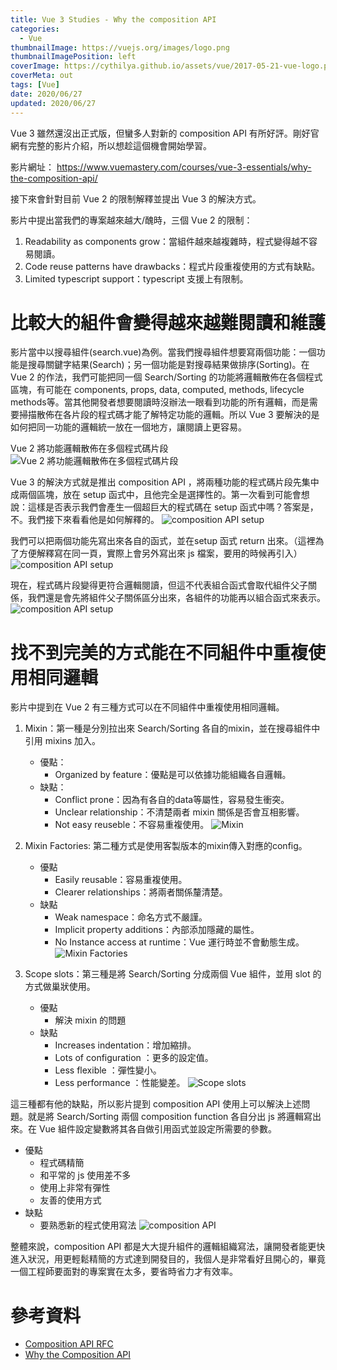 ```yaml
---
title: Vue 3 Studies - Why the composition API
categories:
  - Vue
thumbnailImage: https://vuejs.org/images/logo.png
thumbnailImagePosition: left
coverImage: https://cythilya.github.io/assets/vue/2017-05-21-vue-logo.png
coverMeta: out
tags: [Vue]
date: 2020/06/27
updated: 2020/06/27
---
```


Vue 3 雖然還沒出正式版，但蠻多人對新的 composition API 有所好評。剛好官網有完整的影片介紹，所以想趁這個機會開始學習。

<!--more-->

影片網址： https://www.vuemastery.com/courses/vue-3-essentials/why-the-composition-api/

接下來會針對目前 Vue 2 的限制解釋並提出 Vue 3 的解決方式。

影片中提出當我們的專案越來越大/醜時，三個 Vue 2 的限制：
1. Readability as components grow：當組件越來越複雜時，程式變得越不容易閱讀。
2. Code reuse patterns have drawbacks：程式片段重複使用的方式有缺點。
3. Limited typescript support：typescript 支援上有限制。

# 比較大的組件會變得越來越難閱讀和維護

影片當中以搜尋組件(search.vue)為例。當我們搜尋組件想要寫兩個功能：一個功能是搜尋關鍵字結果(Search)；另一個功能是對搜尋結果做排序(Sorting)。在 Vue 2 的作法，我們可能把同一個 Search/Sorting 的功能將邏輯散佈在各個程式區塊，有可能在 components, props, data, computed, methods, lifecycle methods等。當其他開發者想要閱讀時沒辦法一眼看到功能的所有邏輯，而是需要掃描散佈在各片段的程式碼才能了解特定功能的邏輯。所以 Vue 3 要解決的是如何把同一功能的邏輯統一放在一個地方，讓閱讀上更容易。

Vue 2 將功能邏輯散佈在多個程式碼片段
![Vue 2 將功能邏輯散佈在多個程式碼片段](https://lh3.googleusercontent.com/pw/ACtC-3d96-4SjMB_p4-hWeSPOVnlfgcOsXoIk9PYGTL6S0mDMzbuTx3VdH5294bQdrYbITjYCyuXrsTpWXjng2H_aPb83y1kHzovuzE7dEXjhMyYB3ZZHSEJfQBgLfo_YSvaDoBQ7f2B0SP-8vZJgZYko4RihA=w2208-h1242-no?authuser=0)

Vue 3 的解決方式就是推出 composition API ，將兩種功能的程式碼片段先集中成兩個區塊，放在 setup 函式中，且他完全是選擇性的。第一次看到可能會想說：這樣是否表示我們會產生一個超巨大的程式碼在 setup 函式中嗎？答案是，不。我們接下來看看他是如何解釋的。
![composition API setup](https://lh3.googleusercontent.com/pw/ACtC-3c1z4-Cy7mQ1itIsSDBCv2ydlMKfl0Uq-6ITtVczzASfVgXJ57CA66HdLv5kVdhx0RUjbRjd7Sd4UY9WLnMCu7DJa4ezAZo_QViPKXCht75yC_mzGDUS1CO3c6z193-pudoaXPEvR6eeTx5yxP60yszFg=w2208-h1242-no?authuser=0)

我們可以把兩個功能先寫出來各自的函式，並在setup 函式 return 出來。（這裡為了方便解釋寫在同一頁，實際上會另外寫出來 js 檔案，要用的時候再引入）
![composition API setup](https://lh3.googleusercontent.com/pw/ACtC-3fXgoNhS2-gvKQhmE2H80cBJmEXXfzqcm_vru2fzbhqAfcocu5NGjXvHNj0c9GRoR0wZvwXeCNLEV_o09u6Ziwpuv_PYNGOYWjHoC0w-yFH1fixvTO22LG6HLKj4ms4rppxbuC4h2upzsn0z-5FsjZgAA=w2208-h1242-no?authuser=0)

現在，程式碼片段變得更符合邏輯閱讀，但這不代表組合函式會取代組件父子關係，我們還是會先將組件父子關係區分出來，各組件的功能再以組合函式來表示。
![composition API setup](https://lh3.googleusercontent.com/pw/ACtC-3eWW8YTjK_GIX91w9UCF8IRSX8PMQMkUKzPjMIU99ckLFRpZBjGh_jsTK4OsmUp2cDOpmVaiRHhsLq9UQOO32SyyhZ63zpMjSbqkWOiWT3Wrsilnx0BnxwbnieulwLw558MESaXY8P3fZEh2jbl8orP0A=w2208-h1242-no?authuser=0)

# 找不到完美的方式能在不同組件中重複使用相同邏輯

影片中提到在 Vue 2 有三種方式可以在不同組件中重複使用相同邏輯。

1. Mixin：第一種是分別拉出來 Search/Sorting 各自的mixin，並在搜尋組件中引用 mixins 加入。
	- 優點：
		- Organized by feature：優點是可以依據功能組織各自邏輯。
	- 缺點：
		- Conflict prone：因為有各自的data等屬性，容易發生衝突。
		- Unclear relationship：不清楚兩者 mixin 關係是否會互相影響。
		- Not easy reuseble：不容易重複使用。
    ![Mixin](https://lh3.googleusercontent.com/pw/ACtC-3cuCe0z_fEa50pIodm4hYC8od1Bs0objS-283HeyY-RdgKwAi8wJ6oYMynQBizr66oyqMXsUlQXkmGTttljZusYWrwuQ0IBi1PXJIwL0vY7wIJfrYLsMZJBsubn9bd9kTymExoN00egnmSqzIk-mBxuEQ=w1708-h1280-no?authuser=0)

2. Mixin Factories: 第二種方式是使用客製版本的mixin傳入對應的config。
	- 優點
		- Easily reusable：容易重複使用。
		- Clearer relationships：將兩者關係釐清楚。
	- 缺點
		- Weak namespace：命名方式不嚴謹。
		- Implicit property additions：內部添加隱藏的屬性。
		- No Instance access at runtime：Vue 運行時並不會動態生成。
    ![Mixin Factories](https://lh3.googleusercontent.com/pw/ACtC-3dJvx5OUIZEZiJR-VBBCJjDWWDlF3EfYoqT6Hruat6fvOSd8Ibv-KsrUrk2lR0sgf9ZO9CoWJ97GXELgWelH-GaTQA9VTV9Kwebx-IZnvQbSgZL4wrotK66ahn8esXsS3U3MbMWFK2drXSyN_uBBuf0LA=w1708-h1280-no?authuser=0)

3. Scope slots：第三種是將 Search/Sorting 分成兩個 Vue 組件，並用 slot 的方式做巢狀使用。
	- 優點
		- 解決 mixin 的問題
	- 缺點
		- Increases indentation：增加縮排。
		- Lots of configuration ：更多的設定值。
		- Less flexible ：彈性變小。
		- Less performance ：性能變差。
    ![Scope slots](https://lh3.googleusercontent.com/pw/ACtC-3djhWxIL2elD1Nlz60lvLyec2aDpm13uSxYz3Lx7JnYYj3lYyPinDfLDesY7WwXQkW3GzT93XID13mEJCoXSK98H4KVtCVhItKl5C9zMSYhhamHQAGlUeTJZyIoTcxGsK007IzPyh3pfD26VdIEsnEmVA=w2208-h1242-no?authuser=0)

這三種都有他的缺點，所以影片提到 composition API 使用上可以解決上述問題。就是將 Search/Sorting 兩個 composition function 各自分出 js 將邏輯寫出來。在 Vue 組件設定變數將其各自做引用函式並設定所需要的參數。
- 優點
	- 程式碼精簡
	- 和平常的 js 使用差不多
	- 使用上非常有彈性
	- 友善的使用方式
- 缺點
	- 要熟悉新的程式使用寫法
  ![composition API](https://lh3.googleusercontent.com/pw/ACtC-3dPPnmhsRLsSHI33vrnqj_QB8CScnf9jLwa0iM5iJfRJVhM0IW5Hs4ommjgXhu5larti1rTtA46wmwxMk2rmoQ-9kjp2CRwx5UA-s9KpjOzmH1kEQkgWXPT8YzlzJfD1_YmBF1TuQJV4wVnZiVPfspgig=w2208-h1242-no?authuser=0)

整體來說，composition API 都是大大提升組件的邏輯組織寫法，讓開發者能更快進入狀況，用更輕鬆精簡的方式達到開發目的，我個人是非常看好且開心的，畢竟一個工程師要面對的專案實在太多，要省時省力才有效率。

# 參考資料

* [Composition API RFC](https://composition-api.vuejs.org/)
* [Why the Composition API](https://www.vuemastery.com/courses/vue-3-essentials/why-the-composition-api/)